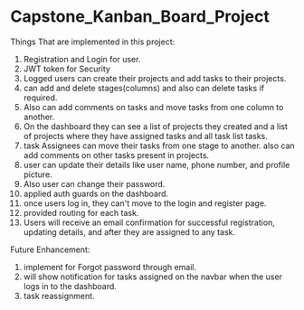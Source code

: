 # Capstone_Kanban_Board_Project
Things That are implemented in this project:
1. Registration and Login for user.
2. JWT token for Security
3. Logged users can create their projects and add tasks to their projects.
4. can add and delete stages(columns) and also can delete tasks if required.
5. Also can add comments on tasks and move tasks from one column to another.
6. On the dashboard they can see a list of projects they created and a list of projects where they have assigned tasks and all task list tasks.
7. task Assignees can move their tasks from one stage to another. also can add comments on other tasks present in projects.
8. user can update their details like user name, phone number, and profile picture.
9. Also user can change their password.
10. applied auth guards on the dashboard.
11. once users log in, they can't move to the login and register page.
12. provided routing for each task.
13. Users will receive an email confirmation for successful registration, updating details, and after they are assigned to any task.

Future Enhancement:
1. implement for Forgot password through email.
2. will show notification for tasks assigned on the navbar when the user logs in to the dashboard.
3. task reassignment.
